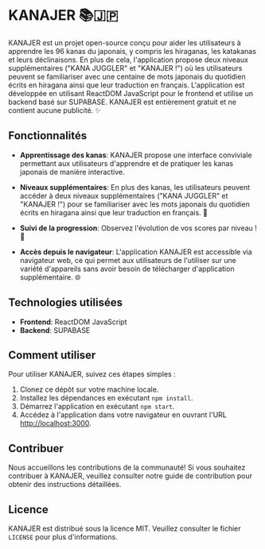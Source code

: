 # KANAJER 📚🇯🇵

KANAJER est un projet open-source conçu pour aider les utilisateurs à apprendre les 96 kanas du japonais, y compris les hiraganas, les katakanas et leurs déclinaisons. En plus de cela, l'application propose deux niveaux supplémentaires ("KANA JUGGLER" et "KANAJER !") où les utilisateurs peuvent se familiariser avec une centaine de mots japonais du quotidien écrits en hiragana ainsi que leur traduction en français. L'application est développée en utilisant ReactDOM JavaScript pour le frontend et utilise un backend basé sur SUPABASE. KANAJER est entièrement gratuit et ne contient aucune publicité. ✨

## Fonctionnalités

- **Apprentissage des kanas**: KANAJER propose une interface conviviale permettant aux utilisateurs d'apprendre et de pratiquer les kanas japonais de manière interactive.

- **Niveaux supplémentaires**: En plus des kanas, les utilisateurs peuvent accéder à deux niveaux supplémentaires ("KANA JUGGLER" et "KANAJER !") pour se familiariser avec les mots japonais du quotidien écrits en hiragana ainsi que leur traduction en français. 🍛

- **Suivi de la progression**: Observez l'évolution de vos scores par niveau ! 🍣

- **Accès depuis le navigateur**: L'application KANAJER est accessible via navigateur web, ce qui permet aux utilisateurs de l'utiliser sur une variété d'appareils sans avoir besoin de télécharger d'application supplémentaire. 🌐

## Technologies utilisées

- **Frontend**: ReactDOM JavaScript
- **Backend**: SUPABASE

## Comment utiliser

Pour utiliser KANAJER, suivez ces étapes simples :

1. Clonez ce dépôt sur votre machine locale.
2. Installez les dépendances en exécutant `npm install`.
3. Démarrez l'application en exécutant `npm start`.
4. Accédez à l'application dans votre navigateur en ouvrant l'URL [http://localhost:3000](http://localhost:3000).

## Contribuer

Nous accueillons les contributions de la communauté! Si vous souhaitez contribuer à KANAJER, veuillez consulter notre guide de contribution pour obtenir des instructions détaillées.

## Licence

KANAJER est distribué sous la licence MIT. Veuillez consulter le fichier `LICENSE` pour plus d'informations.
